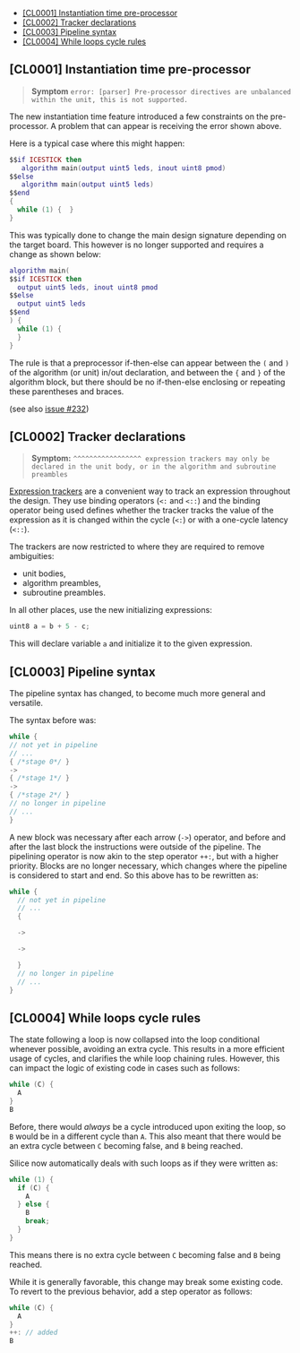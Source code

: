
- [\[CL0001\] Instantiation time pre-processor](#cl0001-instantiation-time-pre-processor)
- [\[CL0002\] Tracker declarations](#cl0002-tracker-declarations)
- [\[CL0003\] Pipeline syntax](#cl0003-pipeline-syntax)
- [\[CL0004\] While loops cycle rules](#cl0004-while-loops-cycle-rules)

## [CL0001] Instantiation time pre-processor

> **Symptom**
```error: [parser] Pre-processor directives are unbalanced within the unit, this is not supported.```

The new instantiation time feature introduced a few constraints on the
pre-processor. A problem that can appear is receiving the error shown above.

Here is a typical case where this might happen:
```lua
$$if ICESTICK then
   algorithm main(output uint5 leds, inout uint8 pmod)
$$else
   algorithm main(output uint5 leds)
$$end
{
  while (1) {  }
}
```

This was typically done to change the main design signature depending on the
target board. This however is no longer supported and requires a change as
shown below:

```lua
algorithm main(
$$if ICESTICK then
  output uint5 leds, inout uint8 pmod
$$else
  output uint5 leds
$$end
) {
  while (1) {
  }
}
```

The rule is that a preprocessor if-then-else can appear between
the `(` and `)` of the algorithm (or unit) in/out declaration, and between
the `{` and `}` of the algorithm block, but there should be no
if-then-else enclosing or repeating these parentheses and braces.

(see also [issue #232](https://github.com/sylefeb/Silice/issues/232))

## [CL0002] Tracker declarations

> **Symptom:** ```^^^^^^^^^^^^^^^^^ expression trackers may only be declared in the unit body, or in the algorithm and subroutine preambles```

[Expression trackers](learn-silice/Documentation.md#expression-trackers)
are a convenient way to track an expression throughout the design. They use
binding operators (`<:` and `<::`) and the binding operator being used defines
whether the tracker tracks the value of the expression as it is changed within
the cycle (`<:`) or with a one-cycle latency (`<::`).

The trackers are now restricted to where they are required to remove ambiguities:
- unit bodies,
- algorithm preambles,
- subroutine preambles.

In all other places, use the new initializing expressions:
```c
uint8 a = b + 5 - c;
```
This will declare variable `a` and initialize it to the given expression.

## [CL0003] Pipeline syntax

The pipeline syntax has changed, to become much more general and versatile.

The syntax before was:
```c
while {
// not yet in pipeline
// ...
{ /*stage 0*/ }
->
{ /*stage 1*/ }
->
{ /*stage 2*/ }
// no longer in pipeline
// ...
}
```
A new block was necessary after each arrow (`->`) operator, and before and
after the last block the instructions were outside of the pipeline.
The pipelining operator is now akin to the step operator `++:`, but with a
higher priority. Blocks are no longer necessary, which changes where the
pipeline is considered to start and end. So this above has to be rewritten as:

```c
while {
  // not yet in pipeline
  // ...
  {

  ->

  ->

  }
  // no longer in pipeline
  // ...
}
```

## [CL0004] While loops cycle rules

The state following a loop is now collapsed into the loop conditional whenever
possible, avoiding an extra cycle. This results in a more efficient usage of
cycles, and clarifies the while loop chaining rules. However, this can impact
the logic of existing code in cases such as follows:

```c
while (C) {
  A
}
B
```

Before, there would *always* be a cycle introduced upon exiting the loop, so
`B` would be in a different cycle than `A`. This also meant that there
would be an extra cycle between `C` becoming false, and `B` being reached.

Silice now automatically deals with such loops as if they were written as:
```c
while (1) {
  if (C) {
    A
  } else {
    B
    break;
  }
}
```
This means there is no extra cycle between `C` becoming false and `B` being
reached.

While it is generally favorable, this change may break some existing code.
To revert to the previous behavior, add a step operator as follows:

```c
while (C) {
  A
}
++: // added
B
```
